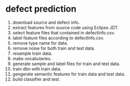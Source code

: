 # defect prediction

1.  download source and defect info.
2.  extract features from source code using Eclipse JDT.
3.  select feature files that contained in defectInfo.csv.
4.  label feature files according to defectInfo.csv.
5.  remove type name for data.
6.  remove noise for both train and test data.
7.  resample train data.
8.  make vocabularies.
9.  generate sample and label files for train and test data.
10.  train dbn with train data.
11. gengerate semantic features for train data and test data.
12. build classifier and test.
